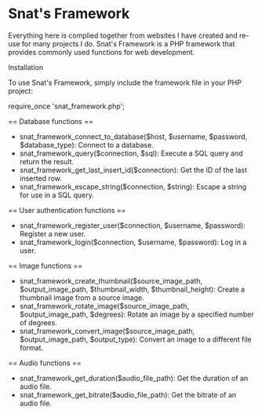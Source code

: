 # Snat's Framework
Everything here is complied together from websites I have created and re-use for many projects I do. Snat's Framework is a PHP framework that provides commonly used functions for web development.

Installation

To use Snat's Framework, simply include the framework file in your PHP project:

require_once 'snat_framework.php';

== Database functions ==
* snat_framework_connect_to_database($host, $username, $password, $database_type): Connect to a database.
* snat_framework_query($connection, $sql): Execute a SQL query and return the result.
* snat_framework_get_last_insert_id($connection): Get the ID of the last inserted row.
* snat_framework_escape_string($connection, $string): Escape a string for use in a SQL query.

== User authentication functions ==
* snat_framework_register_user($connection, $username, $password): Register a new user.
* snat_framework_login($connection, $username, $password): Log in a user.

== Image functions ==
* snat_framework_create_thumbnail($source_image_path, $output_image_path, $thumbnail_width, $thumbnail_height): Create a thumbnail image from a source image.
* snat_framework_rotate_image($source_image_path, $output_image_path, $degrees): Rotate an image by a specified number of degrees.
* snat_framework_convert_image($source_image_path, $output_image_path, $output_type): Convert an image to a different file format.

== Audio functions ==
* snat_framework_get_duration($audio_file_path): Get the duration of an audio file.
* snat_framework_get_bitrate($audio_file_path): Get the bitrate of an audio file.
